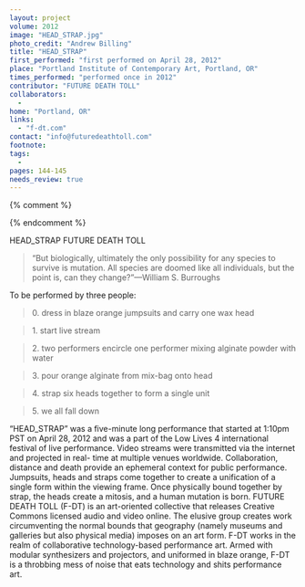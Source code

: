 ```yaml
---
layout: project
volume: 2012
image: "HEAD_STRAP.jpg"
photo_credit: "Andrew Billing"
title: "HEAD_STRAP"
first_performed: "first performed on April 28, 2012"
place: "Portland Institute of Contemporary Art, Portland, OR"
times_performed: "performed once in 2012"
contributor: "FUTURE DEATH TOLL"
collaborators: 
  - 
home: "Portland, OR"
links: 
  - "f-dt.com"
contact: "info@futuredeathtoll.com"
footnote: 
tags: 
  - 
pages: 144-145
needs_review: true
---
```


{% comment %} 

{% endcomment %}

 HEAD_STRAP 
 FUTURE DEATH TOLL 
<blockquote>“But biologically, ultimately the only possibility for any species to survive is mutation. All species are doomed like all individuals, but the point is, can they change?”—William S. Burroughs</blockquote>
 To be performed by three people: 
<blockquote>0. dress in blaze orange jumpsuits and carry one wax head</blockquote>
<blockquote>1. start live stream</blockquote>
<blockquote>2. two performers encircle one performer mixing alginate powder with water</blockquote>
<blockquote>3. pour orange alginate from mix-bag onto head</blockquote>
<blockquote>4. strap six heads together to form a single unit</blockquote>
<blockquote>5. we all fall down</blockquote>
 “HEAD_STRAP” was a five-minute long performance that started at 1:10pm PST on April 28, 2012 and was a part of the Low Lives 4 international festival of live performance. Video streams were transmitted via the internet and projected in real- time at multiple venues worldwide. 
 Collaboration, distance and death provide an ephemeral context for public performance. Jumpsuits, heads and straps come together to create a unification of a single form within the viewing frame. Once physically bound together by strap, the heads create a mitosis, and a human mutation is born. 
 FUTURE DEATH TOLL (F-DT) is an art-oriented collective that releases Creative Commons licensed audio and video online. The elusive group creates work circumventing the normal bounds that geography (namely museums and galleries but also physical media) imposes on an art form. F-DT works in the realm of collaborative technology-based performance art. Armed with modular synthesizers and projectors, and uniformed in blaze orange, F-DT is a throbbing mess of noise that eats technology and shits performance art. 
